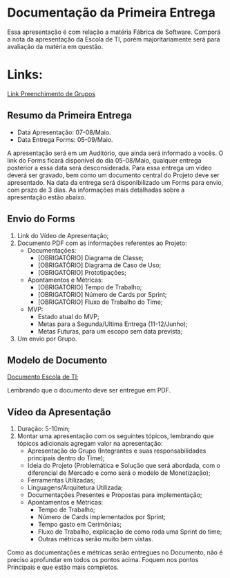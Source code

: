 # Documentação da Primeira Entrega
Essa apresentação é com relação a matéria Fábrica de Software. Comporá a nota da apresentação da Escola de TI, porém majoritariamente será para avaliação da matéria em questão.

# Links:
[Link Preenchimento de Grupos](https://forms.gle/SwY3yzP4tTqJEJcz8)

## Resumo da Primeira Entrega

- Data Apresentação: 07-08/Maio.
- Data Entrega Forms: 05-09/Maio.

A apresentação será em um Auditório, que ainda será informado a vocês. 
O link do Forms ficará disponível do dia 05-08/Maio, qualquer entrega posterior a essa data será desconsiderada.
Para essa entrega um vídeo deverá ser gravado, bem como um documento central do Projeto deve ser apresentado. 
Na data da entrega será disponibilizado um Forms para envio, com prazo de 3 dias.
As informações mais detalhadas sobre a apresentação estão abaixo.

## Envio do Forms
1. Link do Vídeo de Apresentação;
2. Documento PDF com as informações referentes ao Projeto:
   - Documentações:
       - [OBRIGATÓRIO] Diagrama de Classe;
       - [OBRIGATÓRIO] Diagrama de Caso de Uso;
       - [OBRIGATÓRIO] Prototipações;
   - Apontamentos e Métricas:
       - [OBRIGATÓRIO] Tempo de Trabalho;
       - [OBRIGATÓRIO] Número de Cards por Sprint;
       - [OBRIGATÓRIO] Fluxo de Trabalho do Time;
   - MVP:
       - Estado atual do MVP;
       - Metas para a Segunda/Ultima Entrega (11-12/Junho);
       - Metas Futuras, para um escopo sem data prevista;
3. Um envio por Grupo.

## Modelo de Documento

[Documento Escola de TI](https://docs.google.com/document/d/1niBhn3sMpfcMslw6W_sSEPbEVPltsaHs8dDi2PXcQnc/edit?usp=sharing);

Lembrando que o documento deve ser entregue em PDF.

## Vídeo da Apresentação
1. Duração: 5-10min;
2. Montar uma apresentação com os seguintes tópicos, lembrando que tópicos adicionais agregam valor na apresentação:
    - Apresentação do Grupo (Integrantes e suas responsabilidades principais dentro do Time);
    - Ideia do Projeto (Problemática e Solução que será abordada, com o diferencial de Mercado e como será o modelo de Monetização);
    - Ferramentas Utilizadas;
    - Linguagens/Arquitetura Utilizada;
    - Documentações Presentes e Propostas para implementação;
    - Apontamentos e Métricas:
        - Tempo de Trabalho;
        - Número de Cards implementados por Sprint;
        - Tempo gasto em Cerimônias;
        - Fluxo de Trabalho, explicação de como roda uma Sprint do time;
        - Outras métricas serão muito bem vistas.

Como as documentações e métricas serão entregues no Documento, não é preciso aprofundar em todos os pontos acima. Foquem nos pontos Principais e que estão mais completos.
